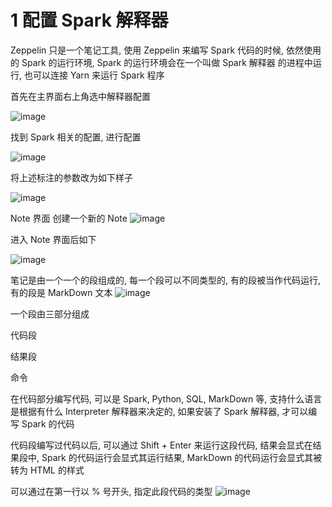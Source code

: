 # 1 配置 Spark 解释器
Zeppelin 只是一个笔记工具, 使用 Zeppelin 来编写 Spark 代码的时候, 依然使用的 Spark 的运行环境, Spark 的运行环境会在一个叫做 Spark 解释器 的进程中运行, 也可以连接 Yarn 来运行 Spark 程序

首先在主界面右上角选中解释器配置

![image](https://user-images.githubusercontent.com/75486726/179739045-da166465-a8e6-45ea-aa85-466561cc52a8.png)


找到 Spark 相关的配置, 进行配置

![image](https://user-images.githubusercontent.com/75486726/179739074-f31ded30-ec48-4752-b074-8b0d634c95c2.png)


将上述标注的参数改为如下样子

![image](https://user-images.githubusercontent.com/75486726/179739098-aca18012-59ea-4e95-86da-eceb159fa9ae.png)


Note 界面
创建一个新的 Note
![image](https://user-images.githubusercontent.com/75486726/179739137-6b5763b6-3d54-445f-8f1d-4760a7a000d3.png)


进入 Note 界面后如下

![image](https://user-images.githubusercontent.com/75486726/179739168-95e65334-d746-40ac-ab86-d05bbd82d77d.png)

笔记是由一个一个的段组成的, 每一个段可以不同类型的, 有的段被当作代码运行, 有的段是 MarkDown 文本
![image](https://user-images.githubusercontent.com/75486726/179739194-5ba8cb31-23aa-4189-b65d-8287ab271151.png)


一个段由三部分组成

代码段

结果段

命令

在代码部分编写代码, 可以是 Spark, Python, SQL, MarkDown 等, 支持什么语言是根据有什么 Interpreter 解释器来决定的, 如果安装了 Spark 解释器, 才可以编写 Spark 的代码

代码段编写过代码以后, 可以通过 Shift + Enter 来运行这段代码, 结果会显式在结果段中, Spark 的代码运行会显式其运行结果, MarkDown 的代码运行会显式其被转为 HTML 的样式

可以通过在第一行以 % 号开头, 指定此段代码的类型
![image](https://user-images.githubusercontent.com/75486726/179739229-54f58a01-5694-44ac-bee3-7a05b4049dba.png)



